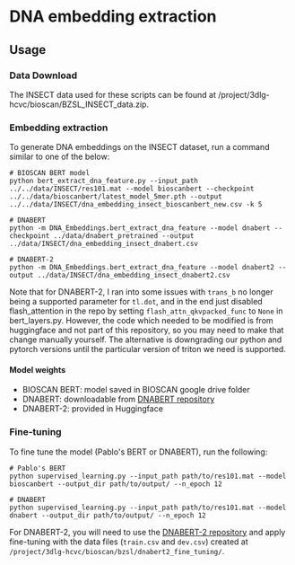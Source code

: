 # DNA embedding extraction

## Usage

### Data Download

The INSECT data used for these scripts can be found at /project/3dlg-hcvc/bioscan/BZSL_INSECT_data.zip.

### Embedding extraction

To generate DNA embeddings on the INSECT dataset, run a command similar to one of the below:

```
# BIOSCAN BERT model
python bert_extract_dna_feature.py --input_path ../../data/INSECT/res101.mat --model bioscanbert --checkpoint ../../data/bioscanbert/latest_model_5mer.pth --output ../../data/INSECT/dna_embedding_insect_bioscanbert_new.csv -k 5

# DNABERT
python -m DNA_Embeddings.bert_extract_dna_feature --model dnabert --checkpoint ../data/dnabert_pretrained --output ../data/INSECT/dna_embedding_insect_dnabert.csv

# DNABERT-2
python -m DNA_Embeddings.bert_extract_dna_feature --model dnabert2 --output ../data/INSECT/dna_embedding_insect_dnabert2.csv
```

Note that for DNABERT-2, I ran into some issues with `trans_b` no longer being a supported parameter for `tl.dot`, and
in the end just disabled flash_attention in the repo by setting `flash_attn_qkvpacked_func` to `None` in bert_layers.py.
However, the code which needed to be modified is from huggingface and not part of this repository, so you may need to make
that change manually yourself. The alternative is downgrading our python and pytorch versions until the particular version
of triton we need is supported.

#### Model weights

- BIOSCAN BERT: model saved in BIOSCAN google drive folder
- DNABERT: downloadable from [DNABERT repository](https://github.com/jerryji1993/DNABERT)
- DNABERT-2: provided in Huggingface

### Fine-tuning

To fine tune the model (Pablo's BERT or DNABERT), run the following:
```
# Pablo's BERT
python supervised_learning.py --input_path path/to/res101.mat --model bioscanbert --output_dir path/to/output/ --n_epoch 12

# DNABERT
python supervised_learning.py --input_path path/to/res101.mat --model dnabert --output_dir path/to/output/ --n_epoch 12
```

For DNABERT-2, you will need to use the [DNABERT-2 repository](https://github.com/Zhihan1996/DNABERT_2) and apply 
fine-tuning with the data files (`train.csv` and `dev.csv`) created at 
`/project/3dlg-hcvc/bioscan/bzsl/dnabert2_fine_tuning/`.
